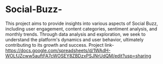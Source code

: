 # Social-Buzz-
This project aims to provide insights into various aspects of Social Buzz, including user engagement, content categories, sentiment analysis, and monthly trends. Through data analysis and exploration, we seek to understand the platform's dynamics and user behavior, ultimately contributing to its growth and success.
Project link-https://docs.google.com/spreadsheets/d/1WAdH-WOLfJZcww5auftFA7cWOSEY8ZBDzxPSJNrUdQM/edit?usp=sharing
